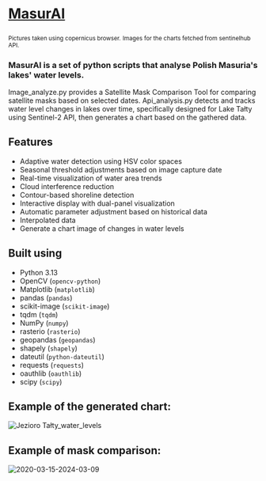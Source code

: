 # <ins>MasurAI</ins>
<sub>Pictures taken using copernicus browser.</sub>
<sub>Images for the charts fetched from sentinelhub API.</sub>

### MasurAI is a set of python scripts that analyse Polish Masuria's lakes' water levels.
Image_analyze.py provides a Satellite Mask Comparison Tool for comparing satellite masks based on selected dates.
Api_analysis.py detects and tracks water level changes in lakes over time, specifically designed for Lake Tałty using Sentinel-2 API, then generates a chart based on the gathered data.

## Features

- Adaptive water detection using HSV color spaces
- Seasonal threshold adjustments based on image capture date
- Real-time visualization of water area trends
- Cloud interference reduction
- Contour-based shoreline detection
- Interactive display with dual-panel visualization
- Automatic parameter adjustment based on historical data
- Interpolated data
- Generate a chart image of changes in water levels

## Built using

- Python 3.13
- OpenCV (`opencv-python`)
- Matplotlib (`matplotlib`)
- pandas (`pandas`)
- scikit-image (`scikit-image`)
- tqdm (`tqdm`)
- NumPy (`numpy`)
- rasterio (`rasterio`)
- geopandas (`geopandas`)
- shapely (`shapely`)
- dateutil (`python-dateutil`)
- requests (`requests`)
- oauthlib (`oauthlib`)
- scipy (`scipy`)

## Example of the generated chart:
![Jezioro Tałty_water_levels](https://github.com/user-attachments/assets/3c724142-c67a-4dbf-82af-faae0c901de2)

## Example of mask comparison:
![2020-03-15-2024-03-09](https://github.com/user-attachments/assets/4613a08a-84cb-4bf8-9597-58780280f3da)

